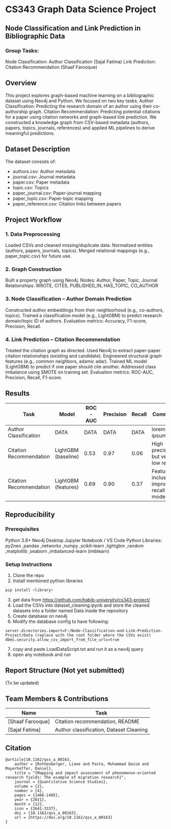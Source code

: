 # CS343 Graph Data Science Project

## Node Classification and Link Prediction in Bibliographic Data

### Group Tasks:
Node Classification: Author Classification (Sajal Fatima)
Link Prediction: Citation Recommendation (Shaaf Farooque)

## Overview

This project explores graph-based machine learning on a bibliographic dataset using Neo4j and Python. We focused on two key tasks:
Author Classification: Predicting the research domain of an author using their co-authorship graph.
Citation Recommendation: Predicting potential citations for a paper using citation networks and graph-based link prediction.
We constructed a knowledge graph from CSV-based metadata (authors, papers, topics, journals, references) and applied ML pipelines to derive meaningful predictions.

## Dataset Description
The dataset consists of:

* authors.csv: Author metadata
* journal.csv: Journal metadata
* paper.csv: Paper metadata
* topic.csv: Topics
* paper_journal.csv: Paper-journal mapping
* paper_topic.csv: Paper-topic mapping
* paper_reference.csv: Citation links between papers

## Project Workflow

### 1. Data Preprocessing
Loaded CSVs and cleaned missing/duplicate data.
Normalized entities (authors, papers, journals, topics).
Merged relational mappings (e.g., paper_topic.csv) for future use.

### 2. Graph Construction
Built a property graph using Neo4j.
Nodes: Author, Paper, Topic, Journal
Relationships: WROTE, CITES, PUBLISHED_IN, HAS_TOPIC, CO_AUTHOR

### 3. Node Classification – Author Domain Prediction
Constructed author embeddings from their neighborhood (e.g., co-authors, topics).
Trained a classification model (e.g., LightGBM) to predict research domain/topic ID of authors.
Evaluation metrics: Accuracy, F1-score, Precision, Recall.

### 4. Link Prediction – Citation Recommendation
Treated the citation graph as directed.
Used Neo4j to extract paper-paper citation relationships (existing and candidate).
Engineered structural graph features (e.g., common neighbors, adamic adar).
Trained ML model (LightGBM) to predict if one paper should cite another.
Addressed class imbalance using SMOTE on training set.
Evaluation metrics: ROC-AUC, Precision, Recall, F1-score.

## Results

| Task                    | Model               | ROC-AUC | Precision | Recall | Comments                                           |
| ----------------------- | ------------------- | ------- | --------- | ------ | -------------------------------------------------- |
| Author Classification   | DATA                | DATA    | DATA      | DATA   | lorem ipsum                                        |
| Citation Recommendation | LightGBM (baseline) | 0.53    | 0.97      | 0.06   | High precision but very low recall;                |
| Citation Recommendation | LightGBM (features) | 0.69    | 0.90      | 0.37   | Feature inclusion improves recall moderately;      |


## Reproducibility

### Prerequisites
Python 3.8+
Neo4j Desktop
Jupyter Notebook / VS Code
Python Libraries: py2neo ,pandas ,networkx ,numpy ,scikit-learn ,lightgbm ,random ,matplotlib ,seaborn ,imbalanced-learn (imblearn)

### Setup Instructions

1. Clone the repo
2. Install mentioned python libraries

```python
pip install <library>
```
3. get data from https://github.com/habib-university/cs343-project/
4. Load the CSVs into dataset_cleaning.ipynb and store the cleaned datasets into a folder named Data inside the repository
5. Create database on neo4j
6. Modify the database config to have following:

```neo4j config
server.directories.import=F:/Node-Classification-and-Link-Prediction-Project/Data (replace with the root folder where the CSVs exist)
dbms.security.allow_csv_import_from_file_urls=true
```

7. copy and paste LoadDataScript.txt and run it as a neo4j query
8. open any notebook and run

## Report Structure (Not yet submitted)
(To be updated)

## Team Members & Contributions
| Name                   | Task                                                |
| -------------          | --------------------------------------------------- |
| \[Shaaf Farooque]      | Citation recommendation, README                     |
| \[Sajal Fatima]        | Author classification, Dataset Cleaning             |

## Citation

```
@article{10.1162/qss_a_00163,
    author = {Rothenberger, Liane and Pasta, Muhammad Qasim and Mayerhoffer, Daniel},
    title = "{Mapping and impact assessment of phenomenon-oriented research fields: The example of migration research}",
    journal = {Quantitative Science Studies},
    volume = {2},
    number = {4},
    pages = {1466-1485},
    year = {2021},
    month = {12},
    issn = {2641-3337},
    doi = {10.1162/qss_a_00163},
    url = {https://doi.org/10.1162/qss_a_00163}
}
```